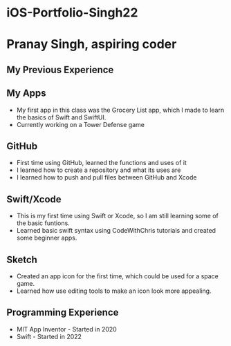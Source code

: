 # iOS-Portfolio-Singh22
# Pranay Singh, aspiring coder
## My Previous Experience

## My Apps
* My first app in this class was the Grocery List app, which I made to learn the basics of Swift and SwiftUI.
* Currently working on a Tower Defense game
## GitHub
* First time using GitHub, learned the functions and uses of it
* I learned how to create a repository and what its uses are
* I learned how to push and pull files between GitHub and Xcode 
## Swift/Xcode
* This is my first time using Swift or Xcode, so I am still learning some of the basic funtions.
* Learned basic swift syntax using CodeWithChris tutorials and created some beginner apps.
## Sketch
* Created an app icon for the first time, which could be used for a space game. 
* Learned how use editing tools to make an icon look more appealing.
## Programming Experience
* MIT App Inventor - Started in 2020
* Swift - Started in 2022
